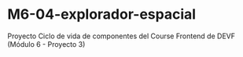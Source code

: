 # M6-04-explorador-espacial
Proyecto Ciclo de vida de componentes del Course Frontend de DEVF (Módulo 6 - Proyecto 3)

